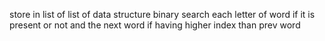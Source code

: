 store in list of list of data structure
binary search each letter of word if it is present or not
and the next word if having higher index than prev word